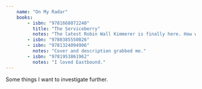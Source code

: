 ```yaml
---
    name: "On My Radar"
    books: 
        - isbn: "9781668072240"
          title: "The Serviceberry"
          notes: "The latest Robin Wall Kimmerer is finally here. How will she follow up the triumph of Braiding Sweetgrass?"
        - isbn: "9780385550826"
        - isbn: "9781324094906"
          notes: "Cover and description grabbed me."
        - isbn: "9781953861962"
          notes: "I loved Eastbound."
---
```


Some things I want to investigate further.

